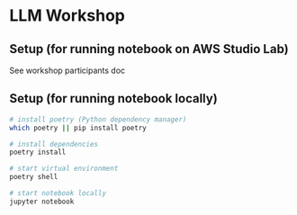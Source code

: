 # LLM Workshop

## Setup (for running notebook on AWS Studio Lab)

See workshop participants doc

## Setup (for running notebook locally)

```sh
# install poetry (Python dependency manager)
which poetry || pip install poetry

# install dependencies
poetry install

# start virtual environment
poetry shell

# start notebook locally
jupyter notebook
```